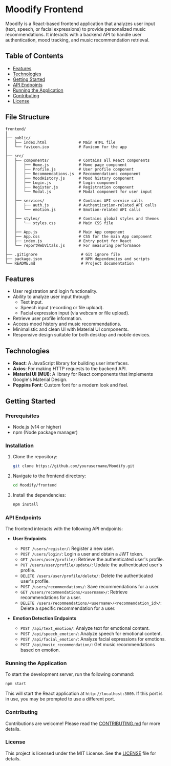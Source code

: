 # Moodify Frontend

Moodify is a React-based frontend application that analyzes user input (text, speech, or facial expressions) to provide personalized music recommendations. It interacts with a backend API to handle user authentication, mood tracking, and music recommendation retrieval.

## Table of Contents

- [Features](#features)
- [Technologies](#technologies)
- [Getting Started](#getting-started)
- [API Endpoints](#api-endpoints)
- [Running the Application](#running-the-application)
- [Contributing](#contributing)
- [License](#license)

## File Structure

```plaintext
frontend/
│
├── public/
│   ├── index.html              # Main HTML file
│   └── favicon.ico             # Favicon for the app
│
├── src/
│   ├── components/             # Contains all React components
│   │   ├── Home.js             # Home page component
│   │   ├── Profile.js          # User profile component
│   │   ├── Recommendations.js  # Recommendations component
│   │   ├── MoodHistory.js      # Mood history component
│   │   ├── Login.js            # Login component
│   │   ├── Register.js         # Registration component
│   │   └── Modal.js            # Modal component for user input
│   │
│   ├── services/               # Contains API service calls
│   │   ├── auth.js             # Authentication-related API calls
│   │   └── emotion.js          # Emotion-related API calls
│   │
│   ├── styles/                 # Contains global styles and themes
│   │   └── styles.css          # Main CSS file
│   │
│   ├── App.js                  # Main App component
│   ├── App.css                 # CSS for the main App component
│   ├── index.js                # Entry point for React
│   └── reportWebVitals.js      # For measuring performance
│
├── .gitignore                   # Git ignore file
├── package.json                 # NPM dependencies and scripts
└── README.md                    # Project documentation
```

## Features

- User registration and login functionality.
- Ability to analyze user input through:
  - Text input.
  - Speech input (recording or file upload).
  - Facial expression input (via webcam or file upload).
- Retrieve user profile information.
- Access mood history and music recommendations.
- Minimalistic and clean UI with Material UI components.
- Responsive design suitable for both desktop and mobile devices.

## Technologies

- **React**: A JavaScript library for building user interfaces.
- **Axios**: For making HTTP requests to the backend API.
- **Material UI (MUI)**: A library for React components that implements Google's Material Design.
- **Poppins Font**: Custom font for a modern look and feel.

## Getting Started

### Prerequisites

- Node.js (v14 or higher)
- npm (Node package manager)

### Installation

1. Clone the repository:
   ```bash
   git clone https://github.com/yourusername/Moodify.git
   ```

2. Navigate to the frontend directory:
   ```bash
   cd Moodify/frontend
   ```

3. Install the dependencies:
   ```bash
   npm install
   ```

### API Endpoints

The frontend interacts with the following API endpoints:

- **User Endpoints**
    - `POST /users/register/`: Register a new user.
    - `POST /users/login/`: Login a user and obtain a JWT token.
    - `GET /users/user/profile/`: Retrieve the authenticated user's profile.
    - `PUT /users/user/profile/update/`: Update the authenticated user's profile.
    - `DELETE /users/user/profile/delete/`: Delete the authenticated user's profile.
    - `POST /users/recommendations/`: Save recommendations for a user.
    - `GET /users/recommendations/<username>/`: Retrieve recommendations for a user.
    - `DELETE /users/recommendations/<username>/<recommendation_id>/`: Delete a specific recommendation for a user.

- **Emotion Detection Endpoints**
    - `POST /api/text_emotion/`: Analyze text for emotional content.
    - `POST /api/speech_emotion/`: Analyze speech for emotional content.
    - `POST /api/facial_emotion/`: Analyze facial expressions for emotions.
    - `POST /api/music_recommendation/`: Get music recommendations based on emotion.

### Running the Application

To start the development server, run the following command:

```bash
npm start
```

This will start the React application at `http://localhost:3000`. If this port is in use, you may be prompted to use a different port.

### Contributing

Contributions are welcome! Please read the [CONTRIBUTING.md](CONTRIBUTING.md) for more details.

### License

This project is licensed under the MIT License. See the [LICENSE](LICENSE) file for details.
